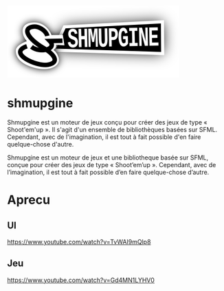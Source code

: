 ![shmupgine-logo](https://github.com/7pri2/shmupgine/blob/master/doc/shmupgine-logo.png)

# shmupgine

Shmupgine est un moteur de jeux conçu pour créer des jeux de type « Shoot'em'up ». Il s'agit d'un ensemble de bibliothèques basées sur SFML. Cependant, avec de l'imagination, il est tout à fait possible d'en faire quelque-chose d'autre.

Shmupgine est un moteur de jeux et une bibliotheque basée sur SFML, conçue pour créer des jeux de type « Shoot’em’up ». Cependant, avec de l’imagination, il est tout à fait possible d’en faire quelque-chose d’autre.

# Aprecu

## UI
https://www.youtube.com/watch?v=TvWAI9mQlp8

## Jeu
https://www.youtube.com/watch?v=Gd4MN1LYHV0
